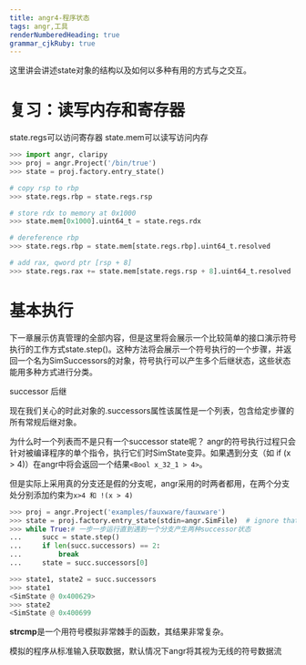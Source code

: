 ```yaml
---
title: angr4-程序状态
tags: angr,工具
renderNumberedHeading: true
grammar_cjkRuby: true
---
```


这里讲会讲述state对象的结构以及如何以多种有用的方式与之交互。

# 复习：读写内存和寄存器
state.regs可以访问寄存器
state.mem可以读写访问内存

``` python
>>> import angr, claripy
>>> proj = angr.Project('/bin/true')
>>> state = proj.factory.entry_state()

# copy rsp to rbp
>>> state.regs.rbp = state.regs.rsp

# store rdx to memory at 0x1000
>>> state.mem[0x1000].uint64_t = state.regs.rdx

# dereference rbp
>>> state.regs.rbp = state.mem[state.regs.rbp].uint64_t.resolved

# add rax, qword ptr [rsp + 8]
>>> state.regs.rax += state.mem[state.regs.rsp + 8].uint64_t.resolved
```
# 基本执行
下一章展示仿真管理的全部内容，但是这里将会展示一个比较简单的接口演示符号执行的工作方式state.step()。这种方法将会展示一个符号执行的一个步骤，并返回一个名为SimSuccessors的对象，符号执行可以产生多个后继状态，这些状态能用多种方式进行分类。

successor 后继

现在我们关心的时此对象的.successors属性该属性是一个列表，包含给定步骤的所有常规后继对象。

为什么时一个列表而不是只有一个successor state呢？ angr的符号执行过程只会针对被编译程序的单个指令，执行它们时SimState变异。如果遇到分支（如 if (x > 4)）在angr中将会返回一个结果`<Bool x_32_1 > 4>`。

但是实际上采用真的分支还是假的分支呢，angr采用的时两者都用，在两个分支处分别添加约束为`x>4 和 !(x > 4)`

``` python
>>> proj = angr.Project('examples/fauxware/fauxware')
>>> state = proj.factory.entry_state(stdin=angr.SimFile)  # ignore that argument for now - we're disabling a more complicated default setup for the sake of education
>>> while True:# 一步一步运行直到遇到一个分支产生两种successor状态
...     succ = state.step()
...     if len(succ.successors) == 2:
...         break
...     state = succ.successors[0]

>>> state1, state2 = succ.successors
>>> state1
<SimState @ 0x400629>
>>> state2
<SimState @ 0x400699
```
**strcmp**是一个用符号模拟非常棘手的函数，其结果非常复杂。

模拟的程序从标准输入获取数据，默认情况下angr将其视为无线的符号数据流